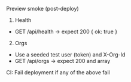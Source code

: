Preview smoke (post-deploy)

1) Health
- GET /api/health → expect 200 { ok: true }

2) Orgs
- Use a seeded test user (token) and X-Org-Id
- GET /api/orgs → expect 200 and array

CI: Fail deployment if any of the above fail
